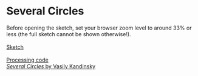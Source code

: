 # Several Circles

Before opening the sketch, set your browser zoom level to around 33% or less (the full sketch cannot be shown otherwise!).<br>
<br>
[Sketch](sketch/index.html)<br>
<br>
[Processing code](sketch/kandinsky2.pde)<br>
[*Several Circles* by Vasily Kandinsky](https://www.guggenheim.org/artwork/1992)

